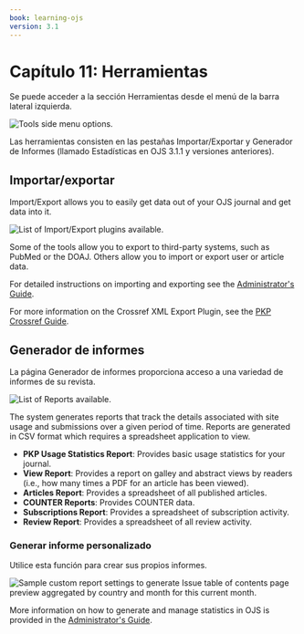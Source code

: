 ```yaml
---
book: learning-ojs
version: 3.1
---
```


# Capítulo 11: Herramientas

Se puede acceder a la sección Herramientas desde el menú de la barra lateral izquierda.

![Tools side menu options.](./assets/learning-ojs3.1-jm-users-tools.png)

Las herramientas consisten en las pestañas Importar/Exportar y Generador de Informes (llamado Estadísticas en OJS 3.1.1 y versiones anteriores).

## Importar/exportar

Import/Export allows you to easily get data out of your OJS journal and get data into it.

![List of Import/Export plugins available.](./assets/learning-ojs3.1-jm-users-tools-import.png)

Some of the tools allow you to export to third-party systems, such as PubMed or the DOAJ. Others allow you to import or export user or article data.

For detailed instructions on importing and exporting see the [Administrator's Guide](https://docs.pkp.sfu.ca/admin-guide/en/data-import-and-export).

For more information on the Crossref XML Export Plugin, see the [PKP Crossref Guide](https://docs.pkp.sfu.ca/crossref-ojs-manual/en/).

## Generador de informes

La página Generador de informes proporciona acceso a una variedad de informes de su revista.

![List of Reports available.](./assets/learning-ojs3.1-jm-users-tools-stats.png)

The system generates reports that track the details associated with site usage and submissions over a given period of time. Reports are generated in CSV format which requires a spreadsheet application to view.

- **PKP Usage Statistics Report**: Provides basic usage statistics for your journal.
- **View Report**: Provides a report on galley and abstract views by readers \(i.e., how many times a PDF for an article has been viewed\).
- **Articles Report**: Provides a spreadsheet of all published articles.
- **COUNTER Reports**: Provides COUNTER data.
- **Subscriptions Report**: Provides a spreadsheet of subscription activity.
- **Review Report**: Provides a spreadsheet of all review activity.


### Generar informe personalizado

Utilice esta función para crear sus propios informes.

![Sample custom report settings to generate Issue table of contents page preview aggregated by country and month for this current month.](./assets/learning-ojs3.1-jm-users-tools-stats-custom.png)

More information on how to generate and manage statistics in OJS is provided in the [Administrator's Guide](https://docs.pkp.sfu.ca/admin-guide/en/statistics).
